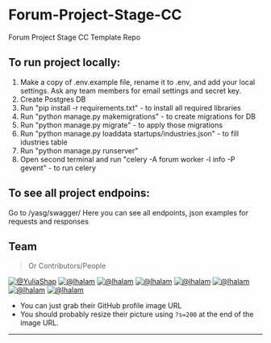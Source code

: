 # Forum-Project-Stage-CC
Forum Project Stage CC Template Repo

## To run project locally:

 1) Make a copy of .env.example file, rename it to .env, and add your local settings. Ask any team members for email settings and secret key.
 2) Create Postgres DB 
 3) Run "pip install -r requirements.txt" - to install all required libraries
 4) Run "python manage.py makemigrations" - to create migrations for DB
 5) Run "python manage.py migrate" - to apply those migrations 
 6) Run "python manage.py loaddata startups/industries.json" - to fill idustries table
 7) Run "python manage.py runserver" 
 8) Open second terminal and run "celery -A forum  worker -l info -P gevent" - to run celery

## To see all project endpoins:

Go to /yasg/swagger/
Here you can see all endpoints, json examples for requests and responses

## Team

> Or Contributors/People

[![@YuliaShap](https://avatars.githubusercontent.com/u/81677984?s=200&u=70db613ceba8b7cd7d3bd4c84636c99acc8e1119&v=4)](https://github.com/YuliaShap)
[![@lhalam](https://avatars3.githubusercontent.com/u/3837059?s=100&v=4)](https://github.com/lhalam)
[![@lhalam](https://avatars3.githubusercontent.com/u/3837059?s=100&v=4)](https://github.com/lhalam)
[![@lhalam](https://avatars3.githubusercontent.com/u/3837059?s=100&v=4)](https://github.com/lhalam) 
[![@lhalam](https://avatars3.githubusercontent.com/u/3837059?s=100&v=4)](https://github.com/lhalam)
[![@lhalam](https://avatars3.githubusercontent.com/u/3837059?s=100&v=4)](https://github.com/lhalam)
[![@lhalam](https://avatars3.githubusercontent.com/u/3837059?s=100&v=4)](https://github.com/lhalam)
[![@lhalam](https://avatars3.githubusercontent.com/u/3837059?s=100&v=4)](https://github.com/lhalam)  

- You can just grab their GitHub profile image URL
- You should probably resize their picture using `?s=200` at the end of the image URL.

---


